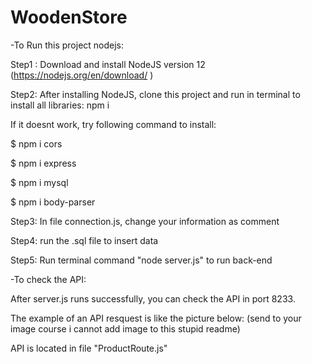 # WoodenStore

-To Run this project nodejs:


Step1 : Download and install NodeJS version 12 (https://nodejs.org/en/download/ )

Step2: After installing NodeJS, clone this project and run in terminal to install all libraries: npm i

If it doesnt work, try following command to install:

$ npm i cors

$ npm i express

$ npm i mysql

$ npm i body-parser

Step3: In file connection.js, change your information as comment

Step4: run the .sql file to insert data

Step5: Run terminal command "node server.js" to run back-end

-To check the API:

After server.js runs successfully, you can check the API in port 8233. 

The example of an API resquest is like the picture below: (send to your image course i cannot add image to this stupid readme)

API is located in file "ProductRoute.js"


